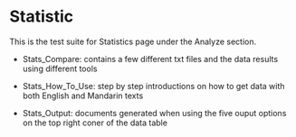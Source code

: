 # Statistic

This is the test suite for Statistics page under the Analyze section.

- Stats_Compare: contains a few different txt files and the data results using different tools

- Stats_How_To_Use: step by step introductions on how to get data with both English and Mandarin texts

- Stats_Output: documents generated when using the five ouput options on the top right coner of the data table